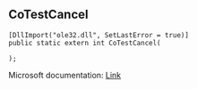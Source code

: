 ## CoTestCancel

```
[DllImport("ole32.dll", SetLastError = true)]
public static extern int CoTestCancel(
   
);
```

Microsoft documentation: [Link](https://docs.microsoft.com/en-us/windows/win32/api/combaseapi/nf-combaseapi-cotestcancel)
